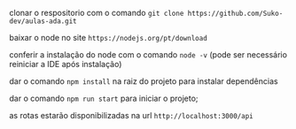 clonar o respositorio com o comando `git clone https://github.com/Suko-dev/aulas-ada.git`

baixar o node no site `https://nodejs.org/pt/download`

conferir a instalação do node com o comando `node -v` (pode ser necessário reiniciar a IDE após instalação)

dar o comando `npm install` na raiz do projeto para instalar dependências

dar o comando `npm run start` para iniciar o projeto; 

as rotas estarão disponibilizadas na url `http://localhost:3000/api`